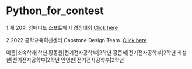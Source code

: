 # Python_for_contest
 1.제 20회 임베디드 소프트웨어 경진대회
 [Click here](https://www.eswcontest.or.kr/)

2.2022 공학교육혁신센터 Capstone Design Team.
[Click here](http://ceei.konkuk.ac.kr/noticeView.do?siteId=CEEI&boardSeq=1227&menuSeq=8579&seq=89438)



이름|소속학과|학년
황동원|전기전자공학부|2학년
홍준석|전기전자공학부|2학년
최성현|전기전자공학부|2학년
안영빈|전기전자공학부|2학년

